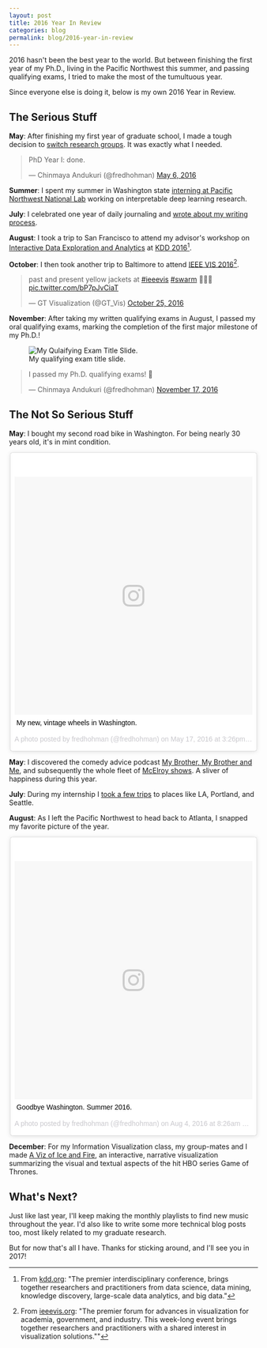 ```yaml
---
layout: post
title: 2016 Year In Review
categories: blog
permalink: blog/2016-year-in-review
---
```


2016 hasn't been the best year to the world. But between finishing the first year of my Ph.D., living in the Pacific Northwest this summer, and passing qualifying exams, I tried to make the most of the tumultuous year.

<!--more-->

Since everyone else is doing it, below is my own 2016 Year in Review.

## The Serious Stuff

**May**: After finishing my first year of graduate school, I made a tough decision to [switch research groups][switch]. It was exactly what I needed.

<blockquote class="twitter-tweet tw-align-center" data-lang="en"><p lang="en" dir="ltr">PhD Year I: done.</p>&mdash; Chinmaya Andukuri (@fredhohman) <a href="https://twitter.com/fredhohman/status/728667114047995904">May 6, 2016</a></blockquote> <script async src="//platform.twitter.com/widgets.js" charset="utf-8"></script>

**Summer**: I spent my summer in Washington state [interning at Pacific Northwest National Lab][pnnl] working on interpretable deep learning research. 

**July**: I celebrated one year of daily journaling and [wrote about my writing process][journal].

**August**: I took a trip to San Francisco to attend my advisor's workshop on [Interactive Data Exploration and Analytics][idea] at [KDD 2016][kdd][^fn-kdd].

**October**: I then took another trip to Baltimore to attend [IEEE VIS 2016][vis][^fn-vis].

<blockquote class="twitter-tweet tw-align-center" data-lang="en"><p lang="en" dir="ltr">past and present yellow jackets at <a href="https://twitter.com/hashtag/ieeevis?src=hash">#ieeevis</a> <a href="https://twitter.com/hashtag/swarm?src=hash">#swarm</a> 🐝🐝🐝 <a href="https://t.co/bP7pJvCiaT">pic.twitter.com/bP7pJvCiaT</a></p>&mdash; GT Visualization (@GT_Vis) <a href="https://twitter.com/GT_Vis/status/790991328612003840">October 25, 2016</a></blockquote> <script async src="//platform.twitter.com/widgets.js" charset="utf-8"></script>

**November**: After taking my written qualifying exams in August, I passed my oral qualifying exams, marking the completion of the first major milestone of my Ph.D.!

<figure>
  <img class="single" src="/images/blog/quals-title.png" alt="My Qulaifying Exam Title Slide.">
  <figcaption>My qualifying exam title slide.</figcaption>
</figure>

<blockquote class="twitter-tweet tw-align-center" data-lang="en"><p lang="en" dir="ltr">I passed my Ph.D. qualifying exams! 🙌</p>&mdash; Chinmaya Andukuri (@fredhohman) <a href="https://twitter.com/fredhohman/status/799312747867541505">November 17, 2016</a></blockquote> <script async src="//platform.twitter.com/widgets.js" charset="utf-8"></script>

## The Not So Serious Stuff

**May**: I bought my second road bike in Washington. For being nearly 30 years old, it's in mint condition.

<div style="max-width: 500px; margin: 0 auto">
<blockquote class="instagram-media" data-instgrm-captioned data-instgrm-version="7" style=" background:#FFF; border:0; border-radius:3px; box-shadow:0 0 1px 0 rgba(0,0,0,0.5),0 1px 10px 0 rgba(0,0,0,0.15); margin: 1px; max-width:658px; padding:0; width:99.375%; width:-webkit-calc(100% - 2px); width:calc(100% - 2px);"><div style="padding:8px;"> <div style=" background:#F8F8F8; line-height:0; margin-top:40px; padding:50.0% 0; text-align:center; width:100%;"> <div style=" background:url(data:image/png;base64,iVBORw0KGgoAAAANSUhEUgAAACwAAAAsCAMAAAApWqozAAAABGdBTUEAALGPC/xhBQAAAAFzUkdCAK7OHOkAAAAMUExURczMzPf399fX1+bm5mzY9AMAAADiSURBVDjLvZXbEsMgCES5/P8/t9FuRVCRmU73JWlzosgSIIZURCjo/ad+EQJJB4Hv8BFt+IDpQoCx1wjOSBFhh2XssxEIYn3ulI/6MNReE07UIWJEv8UEOWDS88LY97kqyTliJKKtuYBbruAyVh5wOHiXmpi5we58Ek028czwyuQdLKPG1Bkb4NnM+VeAnfHqn1k4+GPT6uGQcvu2h2OVuIf/gWUFyy8OWEpdyZSa3aVCqpVoVvzZZ2VTnn2wU8qzVjDDetO90GSy9mVLqtgYSy231MxrY6I2gGqjrTY0L8fxCxfCBbhWrsYYAAAAAElFTkSuQmCC); display:block; height:44px; margin:0 auto -44px; position:relative; top:-22px; width:44px;"></div></div> <p style=" margin:8px 0 0 0; padding:0 4px;"> <a href="https://www.instagram.com/p/BFhmqx_FtPi/" style=" color:#000; font-family:Arial,sans-serif; font-size:14px; font-style:normal; font-weight:normal; line-height:17px; text-decoration:none; word-wrap:break-word;" target="_blank">My new, vintage wheels in Washington.</a></p> <p style=" color:#c9c8cd; font-family:Arial,sans-serif; font-size:14px; line-height:17px; margin-bottom:0; margin-top:8px; overflow:hidden; padding:8px 0 7px; text-align:center; text-overflow:ellipsis; white-space:nowrap;">A photo posted by fredhohman (@fredhohman) on <time style=" font-family:Arial,sans-serif; font-size:14px; line-height:17px;" datetime="2016-05-17T22:26:03+00:00">May 17, 2016 at 3:26pm PDT</time></p></div></blockquote>
<script async defer src="//platform.instagram.com/en_US/embeds.js"></script>
</div>

**May**: I discovered the comedy advice podcast [My Brother, My Brother and Me][mbmbam], and subsequently the whole fleet of [McElroy shows][mcelroy]. A sliver of happiness during this year.

**July**: During my internship I [took a few trips][trips] to places like LA, Portland, and Seattle.

**August**: As I left the Pacific Northwest to head back to Atlanta, I snapped my favorite picture of the year. 

<div style="max-width: 500px; margin: 0 auto">
<blockquote class="instagram-media" data-instgrm-captioned data-instgrm-version="7" style=" background:#FFF; border:0; border-radius:3px; box-shadow:0 0 1px 0 rgba(0,0,0,0.5),0 1px 10px 0 rgba(0,0,0,0.15); margin: 1px; max-width:658px; padding:0; width:99.375%; width:-webkit-calc(100% - 2px); width:calc(100% - 2px);"><div style="padding:8px;"> <div style=" background:#F8F8F8; line-height:0; margin-top:40px; padding:50.0% 0; text-align:center; width:100%;"> <div style=" background:url(data:image/png;base64,iVBORw0KGgoAAAANSUhEUgAAACwAAAAsCAMAAAApWqozAAAABGdBTUEAALGPC/xhBQAAAAFzUkdCAK7OHOkAAAAMUExURczMzPf399fX1+bm5mzY9AMAAADiSURBVDjLvZXbEsMgCES5/P8/t9FuRVCRmU73JWlzosgSIIZURCjo/ad+EQJJB4Hv8BFt+IDpQoCx1wjOSBFhh2XssxEIYn3ulI/6MNReE07UIWJEv8UEOWDS88LY97kqyTliJKKtuYBbruAyVh5wOHiXmpi5we58Ek028czwyuQdLKPG1Bkb4NnM+VeAnfHqn1k4+GPT6uGQcvu2h2OVuIf/gWUFyy8OWEpdyZSa3aVCqpVoVvzZZ2VTnn2wU8qzVjDDetO90GSy9mVLqtgYSy231MxrY6I2gGqjrTY0L8fxCxfCBbhWrsYYAAAAAElFTkSuQmCC); display:block; height:44px; margin:0 auto -44px; position:relative; top:-22px; width:44px;"></div></div> <p style=" margin:8px 0 0 0; padding:0 4px;"> <a href="https://www.instagram.com/p/BIsRcIiAjBf/" style=" color:#000; font-family:Arial,sans-serif; font-size:14px; font-style:normal; font-weight:normal; line-height:17px; text-decoration:none; word-wrap:break-word;" target="_blank">Goodbye Washington. Summer 2016.</a></p> <p style=" color:#c9c8cd; font-family:Arial,sans-serif; font-size:14px; line-height:17px; margin-bottom:0; margin-top:8px; overflow:hidden; padding:8px 0 7px; text-align:center; text-overflow:ellipsis; white-space:nowrap;">A photo posted by fredhohman (@fredhohman) on <time style=" font-family:Arial,sans-serif; font-size:14px; line-height:17px;" datetime="2016-08-04T15:26:22+00:00">Aug 4, 2016 at 8:26am PDT</time></p></div></blockquote>
<script async defer src="//platform.instagram.com/en_US/embeds.js"></script>
</div>

**December**: For my Information Visualization class, my group-mates and I made [A Viz of Ice and Fire][got], an interactive, narrative visualization summarizing the visual and textual aspects of the hit HBO series Game of Thrones.

## What's Next?

Just like last year, I'll keep making the monthly playlists to find new music throughout the year. I'd also like to write some more technical blog posts too, most likely related to my graduate research. 

But for now that's all I have. Thanks for sticking around, and I'll see you in 2017!

[^fn-kdd]: From [kdd.org][kdd]: "The premier interdisciplinary conference, brings together researchers and practitioners from data science, data mining, knowledge discovery, large-scale data analytics, and big data."

[^fn-vis]: From [ieeevis.org][vis]: "The premier forum for advances in visualization for academia, government, and industry. This week-long event brings together researchers and practitioners with a shared interest in visualization solutions.""

[switch]: http://fredhohman.com/blog/phd-year-i-the-switch "The Switch."
[pnnl]: http://fredhohman.com/blog/summer-internship-at-pnnl "PNNL Internship."
[journal]: http://fredhohman.com/blog/journaling-in-graduate-school "Journaling in Graduate School."
[kdd]: http://www.kdd.org/kdd2016/ "KDD 2016."
[idea]: http://poloclub.gatech.edu/idea2016/ "Interactive Data Exploration and Analytics Workshop."
[vis]: http://ieeevis.org/year/2016/info/vis-welcome/welcome "IEEE VIS 2016."
[mbmbam]: http://www.maximumfun.org/shows/my-brother-my-brother-and-me "My Brother, My Brother and Me."
[mcelroy]: http://mcelroyshows.com "McElory Shows."
[trips]: http://fredhohman.com/blog/pacific-northwest-summer-photos "Summer Trips."
[got]: http://fredhohman.com/projects/cs-7450-a-viz-of-ice-and-fire "A Viz of Ice and Fire."
